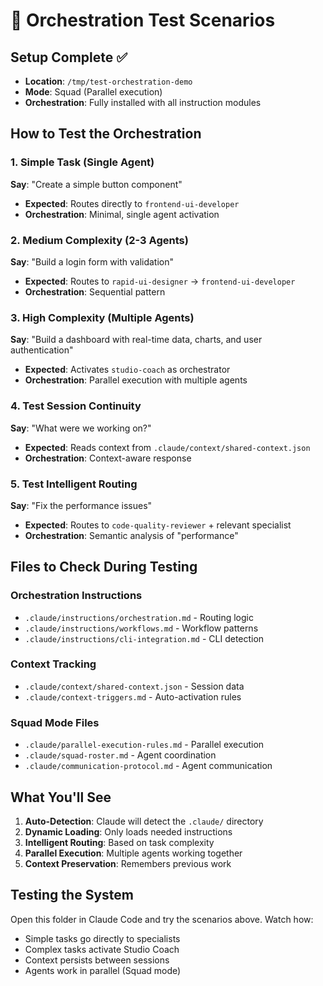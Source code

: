 # 🧪 Orchestration Test Scenarios

## Setup Complete ✅
- **Location**: `/tmp/test-orchestration-demo`
- **Mode**: Squad (Parallel execution)
- **Orchestration**: Fully installed with all instruction modules

## How to Test the Orchestration

### 1. Simple Task (Single Agent)
**Say**: "Create a simple button component"
- **Expected**: Routes directly to `frontend-ui-developer`
- **Orchestration**: Minimal, single agent activation

### 2. Medium Complexity (2-3 Agents)
**Say**: "Build a login form with validation"
- **Expected**: Routes to `rapid-ui-designer` → `frontend-ui-developer`
- **Orchestration**: Sequential pattern

### 3. High Complexity (Multiple Agents)
**Say**: "Build a dashboard with real-time data, charts, and user authentication"
- **Expected**: Activates `studio-coach` as orchestrator
- **Orchestration**: Parallel execution with multiple agents

### 4. Test Session Continuity
**Say**: "What were we working on?"
- **Expected**: Reads context from `.claude/context/shared-context.json`
- **Orchestration**: Context-aware response

### 5. Test Intelligent Routing
**Say**: "Fix the performance issues"
- **Expected**: Routes to `code-quality-reviewer` + relevant specialist
- **Orchestration**: Semantic analysis of "performance"

## Files to Check During Testing

### Orchestration Instructions
- `.claude/instructions/orchestration.md` - Routing logic
- `.claude/instructions/workflows.md` - Workflow patterns
- `.claude/instructions/cli-integration.md` - CLI detection

### Context Tracking
- `.claude/context/shared-context.json` - Session data
- `.claude/context-triggers.md` - Auto-activation rules

### Squad Mode Files
- `.claude/parallel-execution-rules.md` - Parallel execution
- `.claude/squad-roster.md` - Agent coordination
- `.claude/communication-protocol.md` - Agent communication

## What You'll See

1. **Auto-Detection**: Claude will detect the `.claude/` directory
2. **Dynamic Loading**: Only loads needed instructions
3. **Intelligent Routing**: Based on task complexity
4. **Parallel Execution**: Multiple agents working together
5. **Context Preservation**: Remembers previous work

## Testing the System

Open this folder in Claude Code and try the scenarios above. Watch how:
- Simple tasks go directly to specialists
- Complex tasks activate Studio Coach
- Context persists between sessions
- Agents work in parallel (Squad mode)